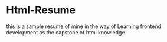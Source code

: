 # Html-Resume
this is a sample resume of mine in the way of Learning frontend development as the capstone of html knowledge
